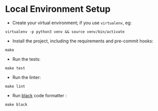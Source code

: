 # Local Environment Setup

- Create your virtual environment; if you use `virtualenv`, eg: 
```
virtualenv -p python3 venv && source venv/bin/activate
```
- Install the project, including the requirements and pre-commit hooks: 
```
make
```
- Run the tests:
```
make test
```
- Run the linter:
```
make lint
```
- Run [black](https://github.com/psf/black) code formatter :
```
make black
```
